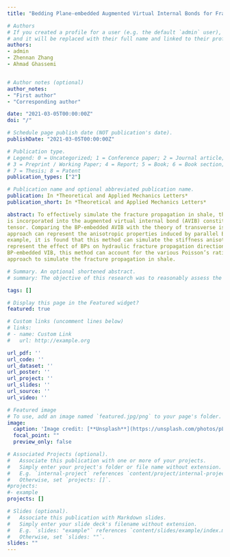 ```yaml
---
title: "Bedding Plane-embedded Augmented Virtual Internal Bonds for Fracture Propagation Simulation in Shale"

# Authors
# If you created a profile for a user (e.g. the default `admin` user), write the username (folder name) here 
# and it will be replaced with their full name and linked to their profile.
authors:
- admin
- Zhennan Zhang
- Ahmad Ghassemi


# Author notes (optional)
author_notes:
- "First author"
- "Corresponding author"

date: "2021-03-05T00:00:00Z"
doi: "/"

# Schedule page publish date (NOT publication's date).
publishDate: "2021-03-05T00:00:00Z"

# Publication type.
# Legend: 0 = Uncategorized; 1 = Conference paper; 2 = Journal article;
# 3 = Preprint / Working Paper; 4 = Report; 5 = Book; 6 = Book section;
# 7 = Thesis; 8 = Patent
publication_types: ["2"]

# Publication name and optional abbreviated publication name.
publication: In *Theoretical and Applied Mechanics Letters*
publication_short: In *Theoretical and Applied Mechanics Letters*

abstract: To effectively simulate the fracture propagation in shale, the bedding plane (BP) effect
is incorporated into the augmented virtual internal bond (AVIB) constitutive relation through BP
tensor. Comparing the BP-embedded AVIB with the theory of transverse isotropy, it is found the
approach can represent the anisotropic properties induced by parallel BPs. Through the simulation
example, it is found that this method can simulate the stiffness anisotropy of shale and can
represent the effect of BPs on hydraulic fracture propagation direction. Compared with the
BP-embedded VIB, this method can account for the various Poisson’s ratio. It provides a feasible
approach to simulate the fracture propagation in shale.

# Summary. An optional shortened abstract.
# summary: The objective of this research was to reasonably assess the damage to people and station structures caused by terrorist attack explosion at metro stations, taking the Liyuan station of Wuhan metro which adopts double-deck island platform as an typical example. The TNT explosion process inside the metro station was calculated and analyzed using the dynamic finite element numerical simulation software LS-DYNA. First, the peak overpressure curve and the positive pressure time curve of the shock wave of explosive under the condition of confined space in the metro station were obtained. Then, through the comparison and analysis of the theoretical formulas of explosive shock wave propagation characteristics, the accuracy and reliability of numerical calculation methods and model parameters were verified. At last, combining with the overpressure criterion of shock wave in explosive air, the distribution characteristics of the casualties in the metro station under the explosion shock wave are analyzed, and the dynamic response and damage effect of the pillar structure of the metro station under the explosion shock wave are studied.

tags: []

# Display this page in the Featured widget?
featured: true

# Custom links (uncomment lines below)
# links:
# - name: Custom Link
#   url: http://example.org

url_pdf: ''
url_code: ''
url_dataset: ''
url_poster: ''
url_project: ''
url_slides: ''
url_source: ''
url_video: ''

# Featured image
# To use, add an image named `featured.jpg/png` to your page's folder. 
image:
  caption: 'Image credit: [**Unsplash**](https://unsplash.com/photos/pLCdAaMFLTE)'
  focal_point: ""
  preview_only: false

# Associated Projects (optional).
#   Associate this publication with one or more of your projects.
#   Simply enter your project's folder or file name without extension.
#   E.g. `internal-project` references `content/project/internal-project/index.md`.
#   Otherwise, set `projects: []`.
#projects:
#- example
projects: []

# Slides (optional).
#   Associate this publication with Markdown slides.
#   Simply enter your slide deck's filename without extension.
#   E.g. `slides: "example"` references `content/slides/example/index.md`.
#   Otherwise, set `slides: ""`.
slides: ""
---
```


 
<!-- #{{% callout note %}}
#Click the *Cite* button above to demo the feature to enable visitors to import publication metadata #into their reference management software.
#{{% /callout %}}

#{{% callout note %}}
#Create your slides in Markdown - click the *Slides* button to check out the example.
#{{% /callout %}}

#Supplementary notes can be added here, including [code, math, and images]#(https://wowchemy.com/docs/writing-markdown-latex/). -->
 
